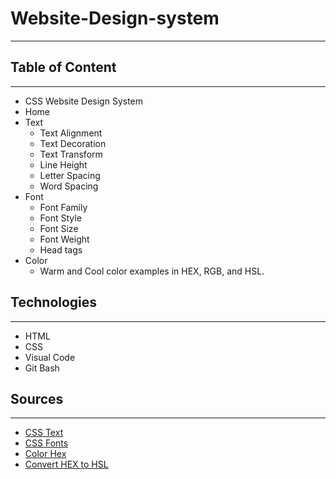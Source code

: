 # Website-Design-system
________________________
## Table of Content
________________________
* CSS Website Design System
 * Home 
* Text 
    - Text Alignment
    - Text Decoration
    - Text Transform
    - Line Height
    - Letter Spacing
    - Word Spacing
* Font
    - Font Family
    - Font Style
    - Font Size
    - Font Weight
    - Head tags
* Color
    - Warm and Cool color examples in HEX, RGB, and HSL.


## Technologies 
_________________________
* HTML
* CSS
* Visual Code
* Git Bash

## Sources
_________________________
* [CSS Text](https://www.w3docs.com/learn-css/css-text.html)
* [CSS Fonts](https://www.w3docs.com/learn-css/css-font.html)
* [Color Hex](https://www.color-hex.com/color-palette/1499)
* [Convert HEX to HSL](https://colordesigner.io/convert/hextohsl)


